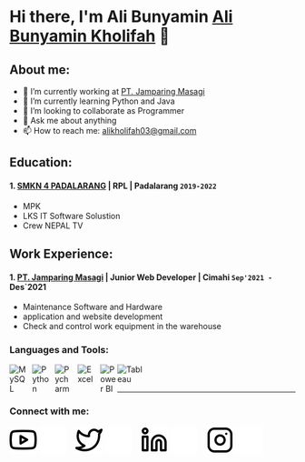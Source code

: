 # Hi there, I'm Ali Bunyamin  [Ali Bunyamin Kholifah](https://www.youtube.com/channel/UCgaqtGLPrvVnblSrj7QOH0w) 👋
## About me:
- 🔭 I’m currently working at [PT. Jamparing Masagi](https://jmasagi.com/)
- 🌱 I’m currently learning Python and Java
- 👯 I’m looking to collaborate as Programmer 
- 💬 Ask me about anything
- 📫 How to reach me: alikholifah03@gmail.com

## Education:

#### 1. [SMKN 4 PADALARANG](https://smkn4padalarang.sch.id/) | RPL | Padalarang `2019-2022`
   - MPK 
   - LKS IT Software Solustion
   - Crew NEPAL TV

## Work Experience:
#### 1. [PT. Jamparing Masagi](https://jmasagi.com/) | Junior Web Developer | Cimahi `Sep'2021 - `Des`2021
   - Maintenance Software and Hardware
   - application and website development
   - Check and control work equipment in the warehouse

### Languages and Tools:

[<img align="left" alt="MySQL" width="30px" src="https://cdn.jsdelivr.net/gh/devicons/devicon/icons/mysql/mysql-original.svg" style="padding-right:10px;" />][webdev]
[<img align="left" alt="Python" width="30px" src="https://upload.wikimedia.org/wikipedia/commons/thumb/c/c3/Python-logo-notext.svg/110px-Python-logo-notext.svg.png?20100317150552" style="padding-right:10px;" />][webdev]
[<img align="left" alt="Pycharm" width="30px" src="https://upload.wikimedia.org/wikipedia/commons/thumb/1/1d/PyCharm_Icon.svg/220px-PyCharm_Icon.svg.png" style="padding-right:10px;" />][webdev]
[<img align="left" alt="Excel" width="30px" src="https://is2-ssl.mzstatic.com/image/thumb/Purple126/v4/a8/fd/5a/a8fd5a84-c6f1-355f-3b9f-6e86598efaa3/XCEL.png/1200x630bb.png" style="padding-right:10px;" />][webdev]
[<img align="left" alt="Power BI" width="30px" src="https://powerbi.microsoft.com/pictures/application-logos/svg/powerbi.svg" style="padding-right:0px;" />][webdev]
[<img align="left" alt="Tableau" width="50px" src="https://logos-world.net/wp-content/uploads/2021/10/Tableau-Symbol.png" style="padding-right:10px;" />][webdev]

<br />
<br />

---
### Connect with me:

[![website](./img/youtube-light.svg)](https://www.youtube.com/channel/UCgaqtGLPrvVnblSrj7QOH0w#gh-light-mode-only)
[![website](./img/youtube-dark.svg)](https://www.youtube.com/channel/UCgaqtGLPrvVnblSrj7QOH0w#gh-dark-mode-only)
&nbsp;&nbsp;
[![website](./img/twitter-light.svg)](https://twitter.com/alibnymn#gh-light-mode-only)
[![website](./img/twitter-dark.svg)](https://twitter.com/alibnymn#gh-dark-mode-only)
&nbsp;&nbsp;
[![website](./img/linkedin-light.svg)](https://www.linkedin.com/in/AliBunyamin#gh-light-mode-only)
[![website](./img/linkedin-dark.svg)](https://www.linkedin.com/in/AliBunyamin#gh-dark-mode-only)
&nbsp;&nbsp;
[![website](./img/instagram-light.svg)](https://instagram.com/alibnymn_#gh-light-mode-only)
[![website](./img/instagram-dark.svg)](https://instagram.com/alibnymn_#gh-dark-mode-only)



[webdev]: https://github.com/alibnymn

